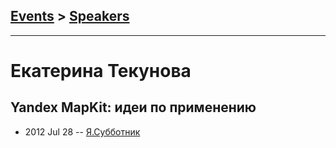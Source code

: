 ## [Events](../README.md) > [Speakers](../speakers.md)
---

# Екатерина Текунова

## Yandex MapKit: идеи по применению
- 2012 Jul 28 -- [Я.Субботник](https://events.yandex.ru/lib/talks/311/)    
